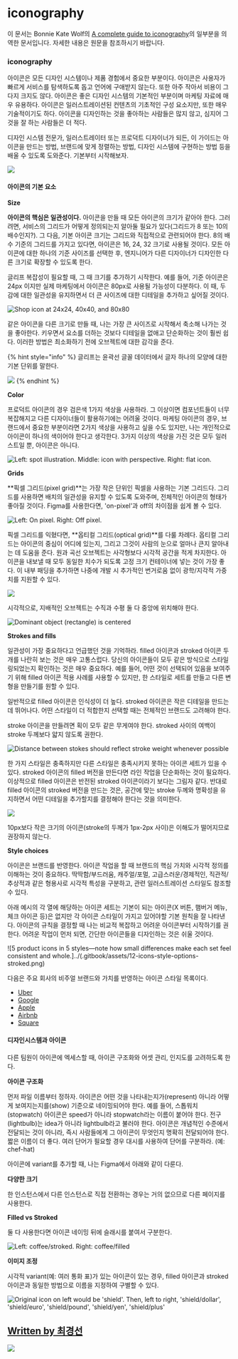 # iconography

이 문서는 Bonnie Kate Wolf의 [A complete guide to iconography](https://www.designsystems.com/iconography-guide/)의 일부분을 의역한 문서입니다. 자세한 내용은 원문을 참조하시기 바랍니다.

### iconography

아이콘은 모든 디자인 시스템이나 제품 경험에서 중요한 부분이다. 아이콘은 사용자가 빠르게 서비스를 탐색하도록 돕고 언어에 구애받지 않는다. 또한 아주 작아서 비용이 그다지 크지도 않다. 아이콘은 좋은 디자인 시스템의 기본적인 부분이며 마케팅 자료에 매우 유용하다. 아이콘은 일러스트레이션된 컨텐츠의 기초적인 구성 요소지만, 또한 매우 기술적이기도 하다. 아이콘을 디자인하는 것을 좋아하는 사람들은 많지 않고, 심지어 그것을 잘 하는 사람들은 더 적다.

디자인 시스템 전문가, 일러스트레이터 또는 프로덕트 디자이너가 되든, 이 가이드는 아이콘을 만드는 방법, 브랜드에 맞게 정렬하는 방법, 디자인 시스템에 구현하는 방법 등을 배울 수 있도록 도와준다. 기본부터 시작해보자.

![](https://github.com/design-system-group/reference/tree/975782616ce7867f69255693cb6f4a4584f72961/markdown/.gitbook/assets/1-venn-diagram.png)

#### 아이콘의 기본 요소

**Size**

**아이콘의 핵심은 일관성이다.** 아이콘을 만들 때 모든 아이콘의 크기가 같아야 한다. 그러려면, 서비스의 그리드가 어떻게 정의되는지 알아둘 필요가 있다\(그리드가 8 또는 10의 배수인지?\). 그 다음, 기본 아이콘 크기는 그리드와 직접적으로 관련되어야 한다. 8의 배수 기준의 그리드를 가지고 있다면, 아이콘은 16, 24, 32 크기로 사용될 것이다. 모든 아이콘에 대한 하나의 기준 사이즈를 선택한 후, 엔지니어가 다른 디자이너가 디자인한 다른 크기로 확장할 수 있도록 한다.

글리프 복잡성이 필요할 때, 그 때 크기를 추가하기 시작한다. 예를 들어, 기준 아이콘은 24px 이지만 실제 마케팅에서 아이콘은 80px로 사용될 가능성이 다분하다. 이 때, 두감에 대한 일관성을 유지하면서 더 큰 사이즈에 대한 디테일을 추가하고 싶어질 것이다.

![Shop icon at 24x24, 40x40, and 80x80](https://github.com/design-system-group/reference/tree/975782616ce7867f69255693cb6f4a4584f72961/markdown/.gitbook/assets/2-houses.png)

같은 아이콘을 다른 크기로 만들 때, 나는 가장 큰 사이즈로 시작해서 축소해 나가는 것을 좋아한다. 키우면서 요소를 더하는 것보다 디테일을 없애고 단순화하는 것이 훨씬 쉽다. 이러한 방법은 최소화하기 전에 오브젝트에 대한 감각을 준다.

{% hint style="info" %}
글리프는 윤곽선 글꼴 데이터에서 글자 하나의 모양에 대한 기본 단위를 말한다.

![](https://github.com/design-system-group/reference/tree/975782616ce7867f69255693cb6f4a4584f72961/markdown/.gitbook/assets/image.png)
{% endhint %}

**Color**

프로덕트 아이콘의 경우 검은색 1가지 색상을 사용하라. 그 이상이면 컴포넌트들이 너무 복잡해지고 다른 디자이너들이 활용하기에는 어려울 것이다. 마케팅 아이콘의 경우, 브랜드에서 중요한 부분이라면 2가지 색상을 사용하고 싶을 수도 있지만, 나는 개인적으로 아이콘이 하나의 색이어야 한다고 생각한다. 3가지 이상의 색상을 가진 것은 모두 일러스트일 뿐, 아이콘은 아니다.

![Left: spot illustration. Middle: icon with perspective. Right: flat icon.](https://github.com/design-system-group/reference/tree/975782616ce7867f69255693cb6f4a4584f72961/markdown/.gitbook/assets/3-drinks.png)

**Grids**

**픽셀 그리드\(pixel grid\)**는 가장 작은 단위인 픽셀을 사용하는 기본 그리드다. 그리드를 사용하면 배치의 일관성을 유지할 수 있도록 도와주며, 전체적인 아이콘의 형태가 좋아질 것이다. Figma를 사용한다면, 'on-pixel'과 off의 차이점을 쉽게 볼 수 있다.

![Left: On pixel. Right: Off pixel.](https://github.com/design-system-group/reference/tree/975782616ce7867f69255693cb6f4a4584f72961/markdown/.gitbook/assets/group__10_.png)

픽셀 그리드를 익혔다면, **옵티컬 그리드\(optical grid\)**를 다룰 차례다. 옵티컬 그리드는 아이콘의 중심이 어디에 있는지, 그리고 그것이 사람의 눈으로 얼마나 큰지 알아내는 데 도움을 준다. 원과 곡선 오브젝트는 사각형보다 시각적 공간을 적게 차지한다. 아이콘을 내보낼 때 모두 동일한 치수가 되도록 고정 크기 컨테이너에 넣는 것이 가장 좋다. 이 내부 패딩을 추가하면 나중에 개발 시 추가적인 번거로움 없이 광학/지각적 가중치를 지원할 수 있다.

![](https://github.com/design-system-group/reference/tree/975782616ce7867f69255693cb6f4a4584f72961/markdown/.gitbook/assets/group__11_.png)

시각적으로, 지배적인 오브젝트는 수직과 수평 둘 다 중앙에 위치해야 한다.

![Dominant object \(rectangle\) is centered](https://github.com/design-system-group/reference/tree/975782616ce7867f69255693cb6f4a4584f72961/markdown/.gitbook/assets/09-optical-grid-05.png)

**Strokes and fills**

일관성이 가장 중요하다고 언급했던 것을 기억하라. filled 아이콘과 stroked 아이콘 두개를 나란히 보는 것은 매우 고통스럽다. 당신의 아이콘들이 모두 같은 방식으로 스타일링되었는지 확인하는 것은 매우 중요하다. 예를 들어, 어떤 것이 선택되어 있음을 보여주기 위해 filled 아이콘 적용 사례를 사용할 수 있지만, 한 스타일로 세트를 만들고 다른 변형을 만들기를 원할 수 있다.

일반적으로 filled 아이콘은 인식성이 더 높다. stroked 아이콘은 작은 디테일을 만드는 데 뛰어나다. 어떤 스타일이 더 적합한지 선택할 때는 전체적인 브랜드도 고려해야 한다.

stroke 아이콘을 만들려면 획이 모두 같은 무게여야 한다. stroked 사이의 여백이 stroke 두께보다 얇지 않도록 권한다.

![Distance between stokes should reflect stroke weight whenever possible](https://github.com/design-system-group/reference/tree/975782616ce7867f69255693cb6f4a4584f72961/markdown/.gitbook/assets/10-trash.png)

한 가지 스타일은 충족하지만 다른 스타일은 충족시키지 못하는 아이콘 세트가 있을 수 있다. stroked 아이콘의 filled 버전을 만든다면 라인 작업을 단순화하는 것이 필요하다. 이상적으로 filled 아이콘은 반전된 stroked 아이콘이라기 보다는 그림자 같다. 반대로 filled 아이콘의 stroked 버전을 만드는 것은, 공간에 맞는 stroke 두께와 명확성을 유지하면서 어떤 디테일을 추가할지를 결정해야 한다는 것을 의미한다.

![](https://github.com/design-system-group/reference/tree/975782616ce7867f69255693cb6f4a4584f72961/markdown/.gitbook/assets/11-icons-style-options.png)

10px보다 작은 크기의 아이콘\(stroke의 두께가 1px-2px 사이\)은 이해도가 떨어지므로 권장하지 않는다.

**Style choices**

아이콘은 브랜드를 반영한다. 아이콘 작업을 할 때 브랜드의 핵심 가치와 시각적 정의를 이해하는 것이 중요하다. 딱딱함/부드러움, 캐주얼/포멀, 고급스러운/경제적인, 직관적/추상적과 같은 형용사로 시각적 특성을 구분하고, 관련 일러스트레이션 스타일도 참조할 수 있다.

아래 예시의 각 열에 해당하는 아이콘 세트는 기본이 되는 아이콘\(X 버튼, 햄버거 메뉴, 체크 아이콘 등\)은 없지만 각 아이콘 스타일이 가지고 있어야할 기본 원칙을 잘 나타낸다. 아이콘의 규칙을 결정할 때 나는 비교적 복잡하고 어려운 아이콘부터 시작하기를 권한다. 어려운 작업이 먼저 되면, 간단한 아이콘들을 디자인하는 것은 쉬울 것이다.

!\[5 product icons in 5 styles—note how small differences make each set feel consistent and whole.\]../\(.gitbook/assets/12-icons-style-options-stroked.png\)

다음은 주요 회사의 비주얼 브랜드와 가치를 반영하는 아이콘 스타일 목록이다.

* [Uber](https://brand.uber.com/guide#iconography-system-icons)
* [Google](https://material.io/tools/icons/?style=baseline)
* [Apple](https://developer.apple.com/design/human-interface-guidelines/ios/icons-and-images/system-icons/)
* [Airbnb](https://www.zachroszczewski.com/airbnb/)
* [Square](https://www.bonniekatewolf.com/icon-system.html/)

#### 디자인시스템과 아이콘

다른 팀원이 아이콘에 엑세스할 때, 아이콘 구조화와 어셋 관리, 인지도를 고려하도록 한다.

**아이콘 구조화**

먼저 파일 이름부터 정하자. 아이콘은 어떤 것을 나타내는지가\(represent\) 아니라 어떻게 보여지는지를\(show\) 기준으로 네이밍되어야 한다. 예를 들어, 스톱워치\(stopwatch\) 아이콘은 speed가 아니라 stopwatch라는 이름이 붙어야 한다. 전구\(lightbulb\)는 idea가 아니라 lightbulb라고 불러야 한다. 아이콘은 개념적인 수준에서 전달되는 것이 아니라, 즉시 사람들에게 그 아이콘이 무엇인지 명확히 전달되어야 한다. 짧은 이름이 더 좋다. 여러 단어가 필요할 경우 대시를 사용하여 단어를 구분하라. \(예: chef-hat\)

아이콘에 variant를 추가할 때, 나는 Figma에서 아래와 같이 다룬다.

**다양한 크기**

한 인스턴스에서 다른 인스턴스로 직접 전환하는 경우는 거의 없으므로 다른 페이지를 사용한다.

**Filled vs Stroked**

둘 다 사용한다면 아이콘 네이밍 뒤에 슬래시를 붙여서 구분한다.

![Left: coffee/stroked. Right: coffee/filled](https://github.com/design-system-group/reference/tree/975782616ce7867f69255693cb6f4a4584f72961/markdown/.gitbook/assets/24-coffees.png)

**이미지 조정**

시각적 variant\(예: 여러 통화 표\)가 있는 아이콘이 있는 경우, filled 아이콘과 stroked 아이콘과 동일한 방법으로 이름을 지정하여 구별할 수 있다.

![Original icon on left would be &apos;shield&apos;. Then, left to right, &apos;shield/dollar&apos;, &apos;shield/euro&apos;, &apos;shield/pound&apos;, &apos;shield/yen&apos;, &apos;shield/plus&apos;](https://github.com/design-system-group/reference/tree/975782616ce7867f69255693cb6f4a4584f72961/markdown/.gitbook/assets/25-shields.png)

## [Written by 최경선](https://github.com/kschoi)

![](https://github.com/design-system-group/reference/tree/975782616ce7867f69255693cb6f4a4584f72961/markdown/.gitbook/assets/kschoi.png)

